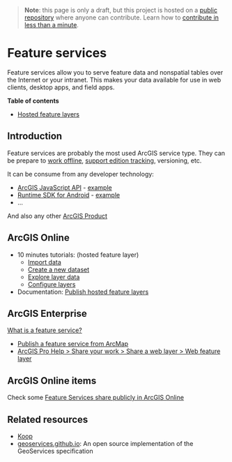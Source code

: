 > **Note**: this page is only a draft, but this project is hosted on a [public repository](https://github.com/hhkaos/awesome-arcgis) where anyone can contribute. Learn how to [contribute in less than a minute](https://github.com/hhkaos/awesome-arcgis/blob/master/CONTRIBUTING.md#contributions).

# Feature services

Feature services allow you to serve feature data and nonspatial tables over the Internet or your intranet. This makes your data available for use in web clients, desktop apps, and field apps.

<!-- START doctoc generated TOC please keep comment here to allow auto update -->
<!-- DON'T EDIT THIS SECTION, INSTEAD RE-RUN doctoc TO UPDATE -->
**Table of contents**

- [Hosted feature layers](#hosted-feature-layers)

<!-- END doctoc generated TOC please keep comment here to allow auto update -->

## Introduction

Feature services are probably the most used ArcGIS service type. They can be prepare to [work offline](https://enterprise.arcgis.com/en/server/latest/publish-services/windows/prepare-data-for-offline-use.htm), [support edition tracking](https://enterprise.arcgis.com/en/server/latest/publish-services/windows/feature-service-permissions-and-editor-tracking.htm), versioning, etc.

It can be consume from any developer technology:

* [ArcGIS JavaScript API](../../../../developers/profiles/front-end/technologies/dojo/README.md) - [example](https://developers.arcgis.com/javascript/latest/sample-code/layers-featurelayer/index.html)
* [Runtime SDK for Android](../../../../developers/profiles/mobile/technologies/android/README.md) - [example](https://developers.arcgis.com/android/latest/sample-code/feature-layer-feature-service.htm)
* ...

And also any other [ArcGIS Product](../../../../products/README.md)

## ArcGIS Online

* 10 minutes tutorials: (hosted feature layer)
    * [Import data](https://developers.arcgis.com/labs/arcgisonline/import-data/)
    * [Create a new dataset](https://developers.arcgis.com/labs/arcgisonline/create-a-new-dataset/)
    * [Explore layer data](https://developers.arcgis.com/labs/arcgisonline/explore-layer-data/)
    * [Configure layers](https://developers.arcgis.com/labs/arcgisonline/configure-layers/)
* Documentation: [Publish hosted feature layers](https://doc.arcgis.com/en/arcgis-online/share-maps/publish-features.htm#ESRI_SECTION1_809F1266856546EF9E6D2CEF3816FD7D)

## ArcGIS Enterprise

[What is a feature service?](https://enterprise.arcgis.com/en/server/latest/publish-services/windows/what-is-a-feature-service-.htm)

* [Publish a feature service from ArcMap](https://enterprise.arcgis.com/en/server/latest/publish-services/windows/publishing-feature-services.htm)
* [ArcGIS Pro Help > Share your work > Share a web layer > Web feature layer](http://pro.arcgis.com/en/pro-app/help/sharing/overview/web-feature-layer.htm)

## ArcGIS Online items

Check some [Feature Services share publicly in ArcGIS Online](https://esri-es.github.io/arcgis-developer-tips-and-tricks/arcgis-online/search/?q=type%3A%22Feature+Service%22&numResults=100&sortField=relevance&Thumbnail=generateThumbnail%28elem%29&Title=elem.title&Details=%27%3Ca+href%3D%22https%3A%2F%2Fwww.arcgis.com%2Fhome%2Fitem.html%3Fid%3D%27%2Belem.id%2B%27%22+target%3D%22_blank%22%3EDetails%3C%2Fa%3E%27&Owner=elem.owner&Type=elem.type&Views=elem.numViews&extension=on&bbox=-10.033009529111572%2C%2039.44182239367141%2C%202.1178693771351975%2C%2042.752364762864964)

## Related resources

* [Koop](../../../../developers/profiles/devops/technologies/koop/README.md)
* [geoservices.github.io](https://geoservices.github.io): An open source implementation of the GeoServices specification
